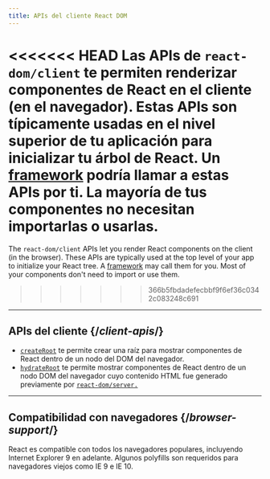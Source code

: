 ```yaml
---
title: APIs del cliente React DOM
---
```


<Intro>

<<<<<<< HEAD
Las APIs de `react-dom/client` te permiten renderizar componentes de React en el cliente (en el navegador). Estas APIs son típicamente usadas en el nivel superior de tu aplicación para inicializar tu árbol de React. Un [framework](/learn/start-a-new-react-project#production-grade-react-frameworks) podría llamar a estas APIs por ti. La mayoría de tus componentes no necesitan importarlas o usarlas.
=======
The `react-dom/client` APIs let you render React components on the client (in the browser). These APIs are typically used at the top level of your app to initialize your React tree. A [framework](/learn/start-a-new-react-project#full-stack-frameworks) may call them for you. Most of your components don't need to import or use them.
>>>>>>> 366b5fbdadefecbbf9f6ef36c0342c083248c691

</Intro>

---

## APIs del cliente {/*client-apis*/}

* [`createRoot`](/reference/react-dom/client/createRoot) te permite crear una raíz para mostrar componentes de React dentro de un nodo del DOM del navegador.
* [`hydrateRoot`](/reference/react-dom/client/hydrateRoot) te permite mostrar componentes de React dentro de un nodo DOM del navegador cuyo contenido HTML fue generado previamente por [`react-dom/server.`](/reference/react-dom/server)

---

## Compatibilidad con navegadores {/*browser-support*/}

React es compatible con todos los navegadores populares, incluyendo Internet Explorer 9 en adelante. Algunos polyfills son requeridos para navegadores viejos como IE 9 e IE 10.